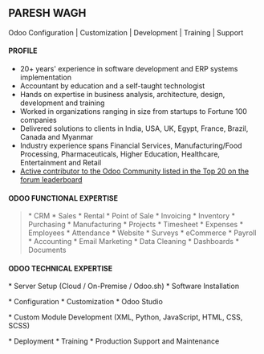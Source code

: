 ## PARESH WAGH
Odoo Configuration | Customization | Development | Training | Support


#### PROFILE
* 20+ years' experience in software development and ERP systems implementation
* Accountant by education and a self-taught technologist
* Hands on expertise in business analysis, architecture, design, development and training
* Worked in organizations ranging in size from startups to Fortune 100 companies
* Delivered solutions to clients in India, USA, UK, Egypt, France, Brazil, Canada and Myanmar
* Industry experience spans Financial Services, Manufacturing/Food Processing, Pharmaceuticals, Higher Education, Healthcare, Entertainment and Retail
* [Active contributor to the Odoo Community listed in the Top 20 on the forum leaderboard](https://www.odoo.com/profile/users)


#### ODOO FUNCTIONAL EXPERTISE
>\* CRM * Sales * Rental * Point of Sale 
>\* Invoicing * Inventory * Purchasing
>\* Manufacturing * Projects * Timesheet 
>\* Expenses * Employees * Attendance
>\* Website * Surveys * eCommerce 
>\* Payroll * Accounting * Email Marketing
>\* Data Cleaning * Dashboards * Documents


#### ODOO TECHNICAL EXPERTISE
\* Server Setup (Cloud / On-Premise / Odoo.sh) * Software Installation

\* Configuration * Customization * Odoo Studio

\* Custom Module Development (XML, Python, JavaScript, HTML, CSS, SCSS)

\* Deployment * Training * Production Support and Maintenance
